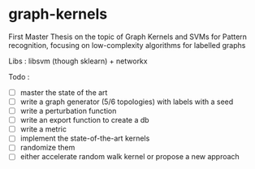 # graph-kernels
First Master Thesis on the topic of Graph Kernels and SVMs for Pattern recognition, focusing on low-complexity algorithms for labelled graphs

Libs : libsvm (though sklearn) + networkx

Todo :
- [ ] master the state of the art
- [ ] write a graph generator (5/6 topologies) with labels with a seed
- [ ] write a perturbation function
- [ ] write an export function to create a db
- [ ] write a metric
- [ ] implement the state-of-the-art kernels
- [ ] randomize them
- [ ] either accelerate random walk kernel or propose a new approach
